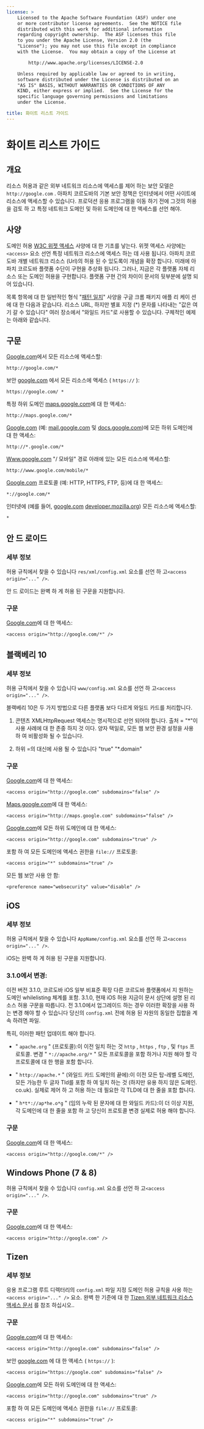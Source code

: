 ```yaml
---
license: >
    Licensed to the Apache Software Foundation (ASF) under one
    or more contributor license agreements.  See the NOTICE file
    distributed with this work for additional information
    regarding copyright ownership.  The ASF licenses this file
    to you under the Apache License, Version 2.0 (the
    "License"); you may not use this file except in compliance
    with the License.  You may obtain a copy of the License at

        http://www.apache.org/licenses/LICENSE-2.0

    Unless required by applicable law or agreed to in writing,
    software distributed under the License is distributed on an
    "AS IS" BASIS, WITHOUT WARRANTIES OR CONDITIONS OF ANY
    KIND, either express or implied.  See the License for the
    specific language governing permissions and limitations
    under the License.

title: 화이트 리스트 가이드
---
```


# 화이트 리스트 가이드

## 개요

리소스 허용과 같은 외부 네트워크 리소스에 액세스를 제어 하는 보안 모델은 `http://google.com` . 아파치 코르도바의 기본 보안 정책은 인터넷에서 어떤 사이트에 리소스에 액세스할 수 있습니다. 프로덕션 응용 프로그램을 이동 하기 전에 그것의 허용을 검토 하 고 특정 네트워크 도메인 및 하위 도메인에 대 한 액세스를 선언 해야.

## 사양

도메인 허용 [W3C 위젯 액세스][1] 사양에 대 한 기초를 낳는다. 위젯 액세스 사양에는 `<access>` 요소 선언 특정 네트워크 리소스에 액세스 하는 데 사용 됩니다. 아파치 코르도바 개별 네트워크 리소스 (Url)의 허용 된 수 있도록이 개념을 확장 합니다. 미래에 아파치 코르도바 플랫폼 수단이 구현을 추상화 됩니다. 그러나, 지금은 각 플랫폼 자체 리소스 또는 도메인 허용을 구현합니다. 플랫폼 구현 간의 차이이 문서의 뒷부분에 설명 되어 있습니다.

 [1]: http://www.w3.org/TR/widgets-access/

목록 항목에 대 한 일반적인 형식 "[패턴 일치][2]" 사양을 구글 크롬 패키지 애플 리 케이 션에 대 한 다음과 같습니다. 리소스 URL, 하지만 별표 지정 (*) 문자를 나타내는 "값은 여기 갈 수 있습니다" 여러 장소에서 "와일드 카드"로 사용할 수 있습니다. 구체적인 예제는 아래와 같습니다.

 [2]: http://developer.chrome.com/apps/match_patterns.html

## 구문

[Google.com][3]에서 모든 리소스에 액세스할:

 [3]: http://google.com

    http://google.com/*
    

보안 [google.com][4] 에서 모든 리소스에 액세스 ( `https://` ):

 [4]: https://google.com

    https://google.com/ *
    

특정 하위 도메인 [maps.google.com][5]에 대 한 액세스:

 [5]: http://maps.google.com

    http://maps.google.com/*
    

[Google.com][3] (예: [mail.google.com][6] 및 [docs.google.com][7])에 모든 하위 도메인에 대 한 액세스:

 [6]: http://mail.google.com
 [7]: http://docs.google.com

    http://*.google.com/*
    

[Www.google.com][8] "/ 모바일" 경로 아래에 있는 모든 리소스에 액세스할:

 [8]: http://www.google.com

    http://www.google.com/mobile/*
    

[Google.com][3] 프로토콜 (예: HTTP, HTTPS, FTP, 등)에 대 한 액세스:

    *://google.com/*
    

인터넷에 (예를 들어, [google.com][3] [developer.mozilla.org][9]) 모든 리소스에 액세스할:

 [9]: http://developer.mozilla.org

    *
    

## 안 드 로이드

### 세부 정보

허용 규칙에서 찾을 수 있습니다 `res/xml/config.xml` 요소를 선언 하 고`<access origin="..." />`.

안 드 로이드는 완벽 하 게 허용 된 구문을 지원합니다.

### 구문

[Google.com][3]에 대 한 액세스:

    <access origin="http://google.com/*" />
    

## 블랙베리 10

### 세부 정보

허용 규칙에서 찾을 수 있습니다 `www/config.xml` 요소를 선언 하 고`<access origin="..." />`.

블랙베리 10은 두 가지 방법으로 다른 플랫폼 보다 다르게 와일드 카드를 처리합니다.

1) 콘텐츠 XMLHttpRequest 액세스는 명시적으로 선언 되어야 합니다. 출처 = "*"이 사용 사례에 대 한 존중 하지 것 이다. 양자 택일로, 모든 웹 보안 환경 설정을 사용 하 여 비활성화 될 수 있습니다.

2) 하위 =의 대신에 사용 될 수 있습니다 "true" "*.domain"

### 구문

[Google.com][3]에 대 한 액세스:

    <access origin="http://google.com" subdomains="false" />
    

[Maps.google.com][5]에 대 한 액세스:

    <access origin="http://maps.google.com" subdomains="false" />
    

[Google.com][3]에 모든 하위 도메인에 대 한 액세스:

    <access origin="http://google.com" subdomains="true" />
    

포함 하 여 모든 도메인에 액세스 권한을 `file://` 프로토콜:

    <access origin="*" subdomains="true" />
    

모든 웹 보안 사용 안 함:

    <preference name="websecurity" value="disable" />
    

## iOS

### 세부 정보

허용 규칙에서 찾을 수 있습니다 `AppName/config.xml` 요소를 선언 하 고`<access origin="..." />`.

iOS는 완벽 하 게 허용 된 구문을 지원합니다.

### 3.1.0에서 변경:

이전 버전 3.1.0, 코르도바 iOS 일부 비표준 확장 다른 코르도바 플랫폼에서 지 원하는 도메인 whilelisting 체계를 포함. 3.1.0, 현재 iOS 허용 지금이 문서 상단에 설명 된 리소스 허용 구문을 따릅니다. 전 3.1.0에서 업그레이드 하는 경우 이러한 확장을 사용 하는 변경 해야 할 수 있습니다 당신의 `config.xml` 전에 허용 된 자원의 동일한 집합을 계속 하려면 파일.

특히, 이러한 패턴 업데이트 해야 합니다.

*   " `apache.org` " (프로토콜):이 이전 일치 하는 것 `http` , `https` , `ftp` , 및 `ftps` 프로토콜. 변경 " `*://apache.org/*` " 모든 프로토콜을 포함 하거나 지원 해야 할 각 프로토콜에 대 한 행을 포함 합니다.

*   " `http://apache.*` " (와일드 카드 도메인의 끝에):이 이전 모든 탑-레벨 도메인, 모든 가능한 두 글자 Tld를 포함 하 여 일치 하는 것 (하지만 유용 하지 않은 도메인. co.uk). 실제로 제어 하 고 허용 하는 데 필요한 각 TLD에 대 한 줄을 포함 합니다.

*   " `h*t*://ap*he.o*g` " (임의 누락 된 문자에 대 한 와일드 카드):이 더 이상 지원, 각 도메인에 대 한 줄을 포함 하 고 당신이 프로토콜 변경 실제로 허용 해야 합니다.

### 구문

[Google.com][3]에 대 한 액세스:

    <access origin="http://google.com/*" />
    

## Windows Phone (7 & 8)

허용 규칙에서 찾을 수 있습니다 `config.xml` 요소를 선언 하 고`<access origin="..." />`.

### 구문

[Google.com][3]에 대 한 액세스:

    <access origin="http://google.com" />
    

## Tizen

### 세부 정보

응용 프로그램 루트 디렉터리의 `config.xml` 파일 지정 도메인 허용 규칙을 사용 하는 `<access origin="..." />` 요소. 완벽 한 기준에 대 한 [Tizen 외부 네트워크 리소스 액세스 문서][10] 를 참조 하십시오..

 [10]: https://developer.tizen.org/help/topic/org.tizen.help.gs/Creating%20a%20Project.html?path=0_1_1_4#8814682_CreatingaProject-AccessingExternalNetworkResources

### 구문

[Google.com][3]에 대 한 액세스:

    <access origin="http://google.com" subdomains="false" />
    

보안 [google.com][4] 에 대 한 액세스 ( `https://` ):

    <access origin="https://google.com" subdomains="false" />
    

[Google.com][3]에 모든 하위 도메인에 대 한 액세스:

    <access origin="http://google.com" subdomains="true" />
    

포함 하 여 모든 도메인에 액세스 권한을 `file://` 프로토콜:

    <access origin="*" subdomains="true" />